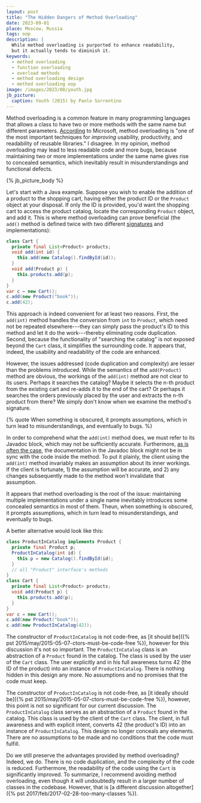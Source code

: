 ```yaml
---
layout: post
title: "The Hidden Dangers of Method Overloading"
date: 2023-09-01
place: Moscow, Russia
tags: oop
description: |
  While method overloading is purported to enhance readability, 
  but it actually tends to diminish it.
keywords:
  - method overloading
  - function overloading
  - overload methods
  - method overloading design
  - method overloading oop
image: /images/2023/08/youth.jpg
jb_picture:
  caption: Youth (2015) by Paolo Sorrentino
---
```


Method overloading is a common feature in many programming languages that allows 
a class to have two or more methods with the same name but different parameters.
[According](https://learn.microsoft.com/en-us/dotnet/standard/design-guidelines/member-overloading) 
to Microsoft, method overloading is "one of the most important techniques 
for _improving_ usability, productivity, and readability of reusable libraries."
I disagree. In my opinion, method overloading may lead to less readable code and more bugs,
because maintaining two or more implementations under the same name gives rise to 
concealed semantics, which inevitably result in misunderstandings and functional defects.

<!--more-->

{% jb_picture_body %}

Let's start with a Java example.
Suppose you wish to enable the addition of a product to the shopping cart, 
having either the product ID or the `Product` object at your disposal. 
If only the ID is provided, you'd want the shopping cart to access 
the product catalog, locate the corresponding `Product` object, and add it. 
This is where method overloading can prove beneficial (the `add()` method is
defined twice with two different [signatures](https://stackoverflow.com/questions/8516498) 
and implementations):

```java
class Cart {
  private final List<Product> products;
  void add(int id) {
    this.add(new Catalog().findById(id));
  }
  void add(Product p) {
    this.products.add(p);
  }
}
var c = new Cart();
c.add(new Product("book"));
c.add(42);
```

This approach is indeed convenient for at least two reasons. First, the 
`add(int)` method handles the conversion from `int` to `Product`, 
which need not be repeated elsewhere---they can simply pass the product's ID 
to this method and let it do the work---thereby eliminating code duplication. 
Second, because the functionality of "searching the catalog" is not exposed 
beyond the `Cart` class, it simplifies the surrounding code. It appears that, 
indeed, the usability and readability of the code are enhanced.

However, the issues addressed (code duplication and complexity) are lesser 
than the problems introduced. While the semantics of the `add(Product)` method are 
obvious, the workings of the `add(int)` method are not clear to its users. 
Perhaps it searches the catalog? Maybe it selects the n-th product from 
the existing cart and re-adds it to the end of the cart? Or perhaps it searches 
the orders previously placed by the user and extracts the n-th product from there? 
We simply don't know when we examine the method's signature.

{% quote When something is obscured, it prompts assumptions, which in turn lead to misunderstandings, and eventually to bugs. %}

In order to comprehend what the `add(int)` method does, we must refer to 
its Javadoc block, which may not be sufficiently accurate. Furthermore, 
[as is often the case](https://stackoverflow.com/a/913342/187141), 
the documentation in the Javadoc block might not be 
in sync with the code inside the method. To put it plainly, the client 
using the `add(int)` method invariably makes an assumption about its inner workings. 
If the client is fortunate, 
1)&nbsp;the assumption will be accurate, and 
2)&nbsp;any changes subsequently made to the method won't invalidate that assumption.

It appears that method overloading is the root of the issue: maintaining 
multiple implementations under a single name inevitably introduces some 
concealed semantics in most of them. Theun, when something is obscured, it prompts 
assumptions, which in turn lead to misunderstandings, and eventually to bugs.

A better alternative would look like this:

```java
class ProductInCatalog implements Product {
  private final Product p;
  ProductInCatalog(int id) {
    this.p = new Catalog().findById(id);
  }
  // all "Product" interface's methods
}
class Cart {
  private final List<Product> products;
  void add(Product p) {
    this.products.add(p);
  }
}
var c = new Cart();
c.add(new Product("book"));
c.add(new ProductInCatalog(42));
```

The constructor of `ProductInCatalog` is not code-free, 
as [it should be]({% pst 2015/may/2015-05-07-ctors-must-be-code-free %}), 
however for this discussion it's not so important. The `ProductInCatalog`
class is an abstraction of a `Product` found in the catalog. The class
is used by the user of the `Cart` class. The user explicitly and in his
full awareness turns 42 (the ID of the product) into an instance of
`ProductInCatalog`. There is nothing hidden in this design any more.
No assumptions and no promises that the code must keep.

The constructor of `ProductInCatalog` is not code-free,
as [it ideally should be]({% pst 2015/may/2015-05-07-ctors-must-be-code-free %}),
however, this point is not so significant for our current discussion. The `ProductInCatalog`
class serves as an abstraction of a `Product` found in the catalog. This class
is used by the client of the `Cart` class. The client, in full 
awareness and with explicit intent, converts 42 (the product's ID) into an instance 
of `ProductInCatalog`. This design no longer conceals any elements. There are 
no assumptions to be made and no conditions that the code must fulfill.

Do we still preserve the advantages provided by method overloading? Indeed, we do. 
There is no code duplication, and the complexity of the code is reduced. 
Furthermore, the readability of the code using the `Cart` is significantly improved. 
To summarize, I recommend avoiding method overloading, even though it will undoubtedly 
result in a larger number of classes in the codebase. However, that is 
[a different discussion altogether]({% pst 2017/feb/2017-02-28-too-many-classes %}).
